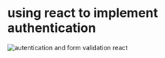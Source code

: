 # using react to implement authentication

![autentication and form validation react](https://user-images.githubusercontent.com/46998960/55293660-aeb71000-53f0-11e9-956d-b371c8661e3e.JPG)

